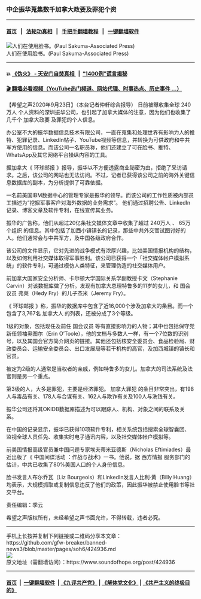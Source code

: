### 中企振华蒐集数千加拿大政要及罪犯个资
------------------------

#### [首页](https://github.com/gfw-breaker/banned-news3/blob/master/README.md) &nbsp;&nbsp;|&nbsp;&nbsp; [法轮功真相](https://github.com/begood0513/basic/blob/master/README.md)  &nbsp;&nbsp;|&nbsp;&nbsp; [手把手翻墙教程](https://github.com/gfw-breaker/guides/wiki)  &nbsp;&nbsp;|&nbsp;&nbsp; [一键翻墙软件](https://github.com/gfw-breaker/nogfw/blob/master/README.md)  



<div><img alt="人们在使用脸书。(Paul Sakuma-Associated Press)" src="https://img.soundofhope.org/2020-09/1600864685170.jpg"/>
<br/><figcaption class="caption">
 人们在使用脸书。(Paul Sakuma-Associated Press)
</figcaption></div><hr/>

#### 💥 [《伪火》 - 天安门自焚真相 ](http://158.247.195.190:10000/videos/blog/weihuo.html)&nbsp; |&nbsp; [“1400例”谎言揭秘  ](http://158.247.195.190:10000/videos/blog/jiexi1400.html)

#### [ 🎬  翻墙必看视频（YouTube热门频道、网站代理、时事热点、历史事件 ...）](https://github.com/gfw-breaker/links/blob/master/banned.md)

<div><div class="Content__Wrapper sc-1bvya0-0 grZQxZ">
 <p class="meta-top">
  <span class="meta">
   【希望之声2020年9月23日】（本台记者仲軒综合报导）
  </span>
  日前被曝收集全球
  <ok href="/term/382405">
   240万人
  </ok>
  个人资料的深圳振华公司，也引起了加拿大媒体的注意，因为他们也收集了几千个
  <ok href="/term/46233">
   加拿大政要
  </ok>
  及罪犯的个人信息。
 </p>
 <p>
  办公室不大的振华数据信息技术有限公司，一直在蒐集和处理世界有影响力人的推特、犯罪记录、LinkedIn帖子、YouTube视频等信息，并转换为可供政府和中共军方使用的信息。而该公司一名职员称，他们还建立了可在脸书、推特、WhatsApp及其它网络平台操纵内容的工具。
 </p>
 <div class="AD_Embed__Wrap-sc-1xslmin-0 igMuqX module desktop">
  <div>
  </div>
 </div>
 <p>
  据加拿大《
  <ok href="/term/382396">
   环球邮报
  </ok>
  》报导，振华以不方便透露商业祕密为由，拒绝了采访请求。之后，该公司的网站也无法访问。不过，记者已获得该公司之前的海外关键信息数据库的副本，为分析提供了可靠依据。
 </p>
 <p>
  一名前美国IBM数据中心的管理专家是振华的领导。而该公司的工作性质被内部员工描述为“挖掘军事客户对海外数据的业务需求”。 他们通过招聘公告、LinkedIn记录、博客文章及软件专利，在线宣传其业务。
 </p>
 <p>
  振华的广告称，他们从超过20亿条社交媒体文章中收集了超过
  <ok href="/term/382405">
   240万人
  </ok>
  、
  <ok href="/term/382408">
   65万个组织
  </ok>
  的信息。其中包括了加西小镇镇长的记录，那些中共外交官试图讨好的人。他们通常会与中共军方，及中国各级政府合作。
 </p>
 <p>
  该公司的文件显示，它对先进的战争模式有浓厚兴趣，比如美国情报机构的结构，以及如何利用社交媒体取得军事胜利。该公司已获得一个「社交媒体帐户模拟系统」的软件专利，可通过模仿人类特征，来管理伪造的社交媒体用户。
 </p>
 <p>
  前加拿大国家安全分析师、卡尔顿大学国际关系学副教授卡文（Stephanie Carvin）对该数据库做了分析。发现有加拿大总理特鲁多的11岁的女儿，和
  <ok href="/term/16511">
   国会议员
  </ok>
  弗莱（Hedy Fry）的儿子杰米（Jeremy Fry）。
 </p>
 <p>
  《
  <ok href="/term/382396">
   环球邮报
  </ok>
  》称，振华的数据库中包含了近16,000个涉及加拿大的条目。而一个包含了3,767名
  <ok href="/term/123113">
   加拿大人
  </ok>
  的列表，还被分成了3个等级。
 </p>
 <p>
  1级的对象，包括现任及前任
  <ok href="/term/16511">
   国会议员
  </ok>
  等有直接影响力的人物；其中也包括保守党新任领袖奥图尔（Erin O’Toole），他的文档与多数人一样，有一个7位数的识别号，以及其国会官方简介网页的链接。其他还包括核安全委员会、食品检验局、财政委员会、运输安全委员会、出口发展局等若干机构的高官，及加西城镇的镇长和官员。
 </p>
 <p>
  被定为2级的人通常是当权者的亲戚，例如特鲁多的女儿。加拿大的司法系统及法官则是另一个重点。
 </p>
 <p>
  第3级的人，大多是罪犯，主要是经济罪犯。
  <ok href="/term/382387">
   加拿大罪犯
  </ok>
  的条目非常突出，有198人与毒品有关、178人与合谋有关、162人与欺诈有关及100人与洗钱有关。
 </p>
 <p>
  振华公司还将其OKIDB数据库描述为可以跟踪人、机构、对象之间的联系及关系。
 </p>
 <p>
  在中国的记录显示，振华已获得10项软件专利，相关系统包括搜索全球智囊团、监视全球人员任免、收集实时电子通讯内容，以及社交媒体帐户模拟等。
 </p>
 <p>
  前美国情报高级官员兼中国问题专家埃夫蒂米亚德斯（Nicholas Eftimiades）最近出版了《
  <ok href="/term/128872">
   中国间谍活动
  </ok>
  ：作战与战术》一书。他说，据
  <ok href="/term/382417">
   西方情报
  </ok>
  服务部门的估计，中共已收集了80%美国人口的个人身份信息。
 </p>
 <p>
  脸书发言人布尔乔瓦（Liz Bourgeois）和LinkedIn发言人比利·黄（Billy Huang）均表示，大规模抓取或复制信息违反了他们的政策，因此振华被禁止使用脸书等社交平台。
 </p>
 <p class="meta-btm">
  责任编辑：季云
 </p>
 <p class="meta-btm">
  希望之声版权所有，未经希望之声书面允许，不得转载，违者必究。
 </p>
</div>
</div>
<hr/>
手机上长按并复制下列链接或二维码分享本文章：<br/>
https://github.com/gfw-breaker/banned-news3/blob/master/pages/soh6/424936.md <br/>
<a href='https://github.com/gfw-breaker/banned-news3/blob/master/pages/soh6/424936.md'><img src='https://github.com/gfw-breaker/banned-news3/blob/master/pages/soh6/424936.md.png'/></a> <br/>
原文地址（需翻墙访问）：https://www.soundofhope.org/post/424936


------------------------
#### [首页](https://github.com/gfw-breaker/banned-news3/blob/master/README.md) &nbsp;|&nbsp; [一键翻墙软件](https://github.com/gfw-breaker/nogfw/blob/master/README.md) &nbsp;| [《九评共产党》](https://github.com/gfw-breaker/9ping.md/blob/master/README.md#九评之一评共产党是什么) | [《解体党文化》](https://github.com/gfw-breaker/jtdwh.md/blob/master/README.md) | [《共产主义的终极目的》](https://github.com/gfw-breaker/gczydzjmd.md/blob/master/README.md)


<img src='http://gfw-breaker.win/banned-news3/pages/soh6/424936.md' width='0px' height='0px'/>